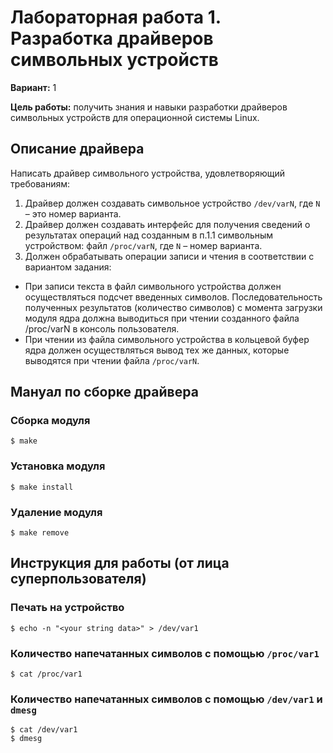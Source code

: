 # Лабораторная работа 1. Разработка драйверов символьных устройств
**Вариант:** 1

**Цель работы:** 
получить знания и навыки разработки драйверов символьных устройств для операционной системы Linux.

## Описание драйвера
Написать драйвер символьного устройства, удовлетворяющий требованиям:
1. Драйвер должен создавать символьное устройство `/dev/varN`, где `N` – это номер варианта.
2. Драйвер должен создавать интерфейс для получения сведений о результатах операций над созданным в п.1.1 символьным устройством: файл `/proc/varN`, где `N` – номер варианта.
3. Должен обрабатывать операции записи и чтения в соответствии с вариантом задания:
- При записи текста в файл символьного устройства должен осуществляться подсчет введенных символов. Последовательность полученных результатов (количество символов) с момента загрузки модуля ядра должна выводиться при чтении созданного файла /proc/varN в консоль пользователя.
- При чтении из файла символьного устройства в кольцевой буфер ядра должен осуществляться вывод тех же данных, которые выводятся при чтении файла `/proc/varN`.

## Мануал по сборке драйвера
### Сборка модуля
```
$ make
```

### Установка модуля
```
$ make install
```

### Удаление модуля
```
$ make remove
```

## Инструкция для работы (от лица суперпользователя)
### Печать на устройство
```
$ echo -n "<your string data>" > /dev/var1
```

### Количество напечатанных символов с помощью `/proc/var1`
```
$ cat /proc/var1
```

### Количество напечатанных символов с помощью `/dev/var1` и `dmesg`
```
$ cat /dev/var1
$ dmesg
```
